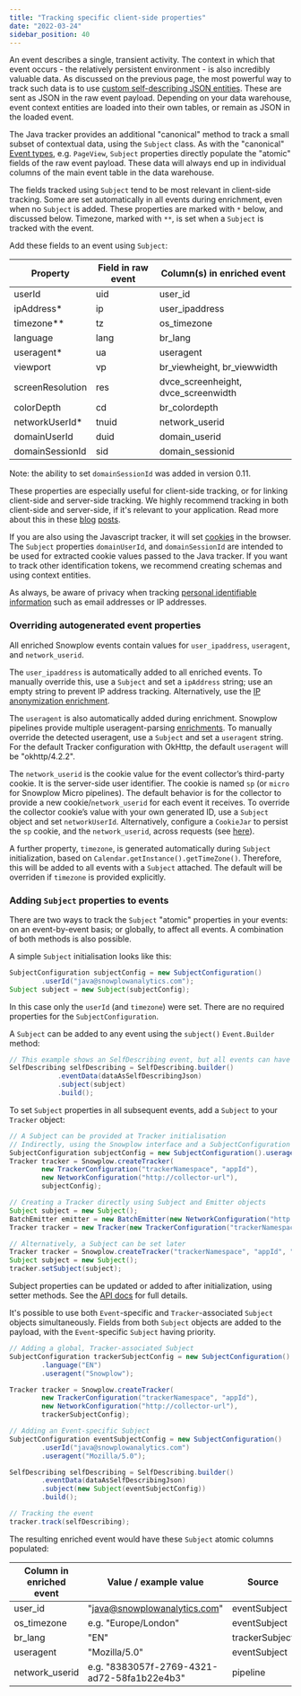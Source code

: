 ```yaml
---
title: "Tracking specific client-side properties"
date: "2022-03-24"
sidebar_position: 40
---
```


An event describes a single, transient activity. The context in which that event occurs - the relatively persistent environment - is also incredibly valuable data. As discussed on the previous page, the most powerful way to track such data is to use [custom self-describing JSON entities](/docs/sources/trackers/java-tracker/custom-tracking-using-schemas/index.md). These are sent as JSON in the raw event payload. Depending on your data warehouse, event context entities are loaded into their own tables, or remain as JSON in the loaded event.

The Java tracker provides an additional "canonical" method to track a small subset of contextual data, using the `Subject` class. As with the "canonical" [Event types](/docs/sources/trackers/java-tracker/tracking-events/index.md), e.g. `PageView`, `Subject` properties directly populate the "atomic" fields of the raw event payload. These data will always end up in individual columns of the main event table in the data warehouse.

The fields tracked using `Subject` tend to be most relevant in client-side tracking. Some are set automatically in all events during enrichment, even when no `Subject` is added. These properties are marked with `*` below, and discussed below. Timezone, marked with `**`, is set when a `Subject` is tracked with the event.

Add these fields to an event using `Subject`:

| Property         | Field in raw event | Column(s) in enriched event         |
|------------------|--------------------|-------------------------------------|
| userId           | uid                | user_id                             |
| ipAddress*       | ip                 | user_ipaddress                      |
| timezone**       | tz                 | os_timezone                         |
| language         | lang               | br_lang                             |
| useragent*       | ua                 | useragent                           |
| viewport         | vp                 | br_viewheight, br_viewwidth         |
| screenResolution | res                | dvce_screenheight, dvce_screenwidth |
| colorDepth       | cd                 | br_colordepth                       |
| networkUserId*   | tnuid              | network_userid                      |
| domainUserId     | duid               | domain_userid                       |
| domainSessionId  | sid                | domain_sessionid                    |

Note: the ability to set `domainSessionId` was added in version 0.11.

These properties are especially useful for client-side tracking, or for linking client-side and server-side tracking. We highly recommend tracking in both client-side and server-side, if it's relevant to your application. Read more about this in these [blog](https://snowplowanalytics.com/blog/2019/02/05/how-server-side-tracking-fills-holes-in-your-data-and-improves-your-analytics/) [posts](https://snowplowanalytics.com/blog/2021/11/09/the-unrivaled-power-of-joining-client-and-server-side-tracking/).

If you are also using the Javascript tracker, it will set [cookies](/docs/sources/trackers/javascript-trackers/web-tracker/cookies-and-local-storage/index.md) in the browser. The `Subject` properties `domainUserId`, and `domainSessionId` are intended to be used for extracted cookie values passed to the Java tracker. If you want to track other identification tokens, we recommend creating schemas and using context entities.

As always, be aware of privacy when tracking [personal identifiable information](https://snowplowanalytics.com/blog/2020/09/06/user-identification-and-privacy/) such as email addresses or IP addresses.

### Overriding autogenerated event properties

All enriched Snowplow events contain values for `user_ipaddress`, `useragent`, and `network_userid`. 

The `user_ipaddress` is automatically added to all enriched events. To manually override this, use a `Subject` and set a `ipAddress` string; use an empty string to prevent IP address tracking. Alternatively, use the [IP anonymization enrichment](/docs/pipeline/enrichments/available-enrichments/ip-anonymization-enrichment/index.md).

The `useragent` is also automatically added during enrichment. Snowplow pipelines provide multiple useragent-parsing [enrichments](/docs/pipeline/enrichments/available-enrichments/index.md). To manually override the detected useragent, use a `Subject` and set a `useragent` string. For the default Tracker configuration with OkHttp, the default `useragent` will be "okhttp/4.2.2".

The `network_userid` is the cookie value for the event collector’s third-party cookie. It is the server-side user identifier. The cookie is named `sp` (or `micro` for Snowplow Micro pipelines). The default behavior is for the collector to provide a new cookie/`network_userid` for each event it receives. To override the collector cookie’s value with your own generated ID, use a `Subject` object and set `networkUserId`. Alternatively, configure a `CookieJar` to persist the `sp` cookie, and the `network_userid`, across requests (see [here](/docs/sources/trackers/java-tracker/configuring-how-events-are-sent/index.md#persisting-cookies-using-a-cookiejar)).

A further property, `timezone`, is generated automatically during `Subject` initialization, based on `Calendar.getInstance().getTimeZone()`. Therefore, this will be added to all events with a `Subject` attached. The default will be overriden if `timezone` is provided explicitly. 

### Adding `Subject` properties to events

There are two ways to track the `Subject` "atomic" properties in your events: on an event-by-event basis; or globally, to affect all events. A combination of both methods is also possible.

A simple `Subject` initialisation looks like this:
```java
SubjectConfiguration subjectConfig = new SubjectConfiguration()
        .userId("java@snowplowanalytics.com");
Subject subject = new Subject(subjectConfig);
```
In this case only the `userId` (and `timezone`) were set. There are no required properties for the `SubjectConfiguration`.

A `Subject` can be added to any event using the `subject()` `Event.Builder` method:
```java
// This example shows an SelfDescribing event, but all events can have a Subject
SelfDescribing selfDescribing = SelfDescribing.builder()
            .eventData(dataAsSelfDescribingJson)
            .subject(subject)
            .build();
```
To set `Subject` properties in all subsequent events, add a `Subject` to your `Tracker` object:
```java
// A Subject can be provided at Tracker initialisation
// Indirectly, using the Snowplow interface and a SubjectConfiguration object
SubjectConfiguration subjectConfig = new SubjectConfiguration().useragent("useragent");
Tracker tracker = Snowplow.createTracker(
        new TrackerConfiguration("trackerNamespace", "appId"),
        new NetworkConfiguration("http://collector-url"),
        subjectConfig);

// Creating a Tracker directly using Subject and Emitter objects
Subject subject = new Subject();
BatchEmitter emitter = new BatchEmitter(new NetworkConfiguration("http://endpoint"));
Tracker tracker = new Tracker(new TrackerConfiguration("trackerNamespace", "appId"), emitter, subject);

// Alternatively, a Subject can be set later
Tracker tracker = Snowplow.createTracker("trackerNamespace", "appId", "http://collectorEndpoint");
Subject subject = new Subject();
tracker.setSubject(subject);
```
Subject properties can be updated or added to after initialization, using setter methods. See the [API docs](https://snowplow.github.io/snowplow-java-tracker/index.html?com/snowplowanalytics/snowplow/tracker/Subject.html) for full details.

It's possible to use both `Event`-specific and `Tracker`-associated `Subject` objects simultaneously. Fields from both `Subject` objects are added to the payload, with the `Event`-specific `Subject` having priority.

```java
// Adding a global, Tracker-associated Subject
SubjectConfiguration trackerSubjectConfig = new SubjectConfiguration()
        .language("EN")
        .useragent("Snowplow");

Tracker tracker = Snowplow.createTracker(
        new TrackerConfiguration("trackerNamespace", "appId"),
        new NetworkConfiguration("http://collector-url"),
        trackerSubjectConfig);

// Adding an Event-specific Subject
SubjectConfiguration eventSubjectConfig = new SubjectConfiguration()
        .userId("java@snowplowanalytics.com")
        .useragent("Mozilla/5.0");

SelfDescribing selfDescribing = SelfDescribing.builder()
        .eventData(dataAsSelfDescribingJson)
        .subject(new Subject(eventSubjectConfig))
        .build();

// Tracking the event
tracker.track(selfDescribing);
```
The resulting enriched event would have these `Subject` atomic columns populated:

 | Column in enriched event | Value / example value                       | Source         |
 |--------------------------|---------------------------------------------|----------------|
 | user_id                  | "java@snowplowanalytics.com"                | eventSubject   |
 | os_timezone              | e.g. "Europe/London"                        | eventSubject   |
 | br_lang                  | "EN"                                        | trackerSubject |
 | useragent                | "Mozilla/5.0"                               | eventSubject   |
 | network_userid           | e.g. "8383057f-2769-4321-ad72-58fa1b22e4b3" | pipeline       |
